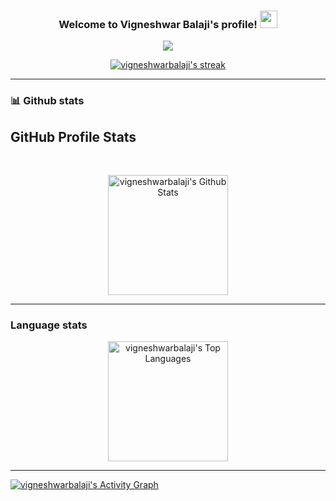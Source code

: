<h3 align="center">
  Welcome to Vigneshwar Balaji's profile!
  <img src="https://media.giphy.com/media/hvRJCLFzcasrR4ia7z/giphy.gif" width="28">
</h3>

<p align="center">
  <a href="https://github.com/vigneshwarbalaji/readme-typing-svg"><img src="https://readme-typing-svg.herokuapp.com/?lines=Full-stack%20developer;2%2B%20years%20of%20coding%20experience;Curious%20to%20learn%20new%20stuff&font=Fira%20Code&center=true&width=440&height=45&color=37F717FF&vCenter=true&size=22&pause=1000"</a>
</p>

<p align="center">
  <a href="https://github.com/vigneshwarbalaji/github-readme-streak-stats">
    <img title="🔥 My stats" alt="vigneshwarbalaji's streak" src="https://github-readme-streak-stats.herokuapp.com/?user=vigneshwarbalaji&theme=chartreuse-dark&hide_border=true"/>
  </a>
</p>

<hr/>

### 📊 Github stats

## GitHub Profile Stats
  <br/>
  <p align="center">
    <a href="https://github.com/anuraghazra/github-readme-stats"><img alt="vigneshwarbalaji's Github Stats" src="https://github-readme-stats.vercel.app/api/?username=vigneshwarbalaji&show_icons=true&include_all_commits=true&count_private=true&theme=react&hide_border=true&bg_color=000000&title_color=37F717FF&icon_color=F8D866" height="192px"/></a>
</p>

<hr/>

### Language stats

<p align="center">
  <a href="https://github.com/anuraghazra/github-readme-stats"><img alt="vigneshwarbalaji's Top Languages" src="https://github-readme-stats.vercel.app/api/top-langs/?username=vigneshwarbalaji&langs_count=8&layout=compact&theme=react&hide_border=true&bg_color=000000&title_color=37F717FF&icon_color=F8D866&hide=Jupyter%20Notebook" height="192px"/></a>
</p>

<hr/>

<a href="https://github.com/ashutosh00710/github-readme-activity-graph"><img alt="vigneshwarbalaji's Activity Graph" src="https://denvercoder1-activity-graph.herokuapp.com/graph/?username=vigneshwarbalaji&bg_color=000000&color=F8D866&line=37F717FF&point=FFFFFF&hide_border=true" /></a>
